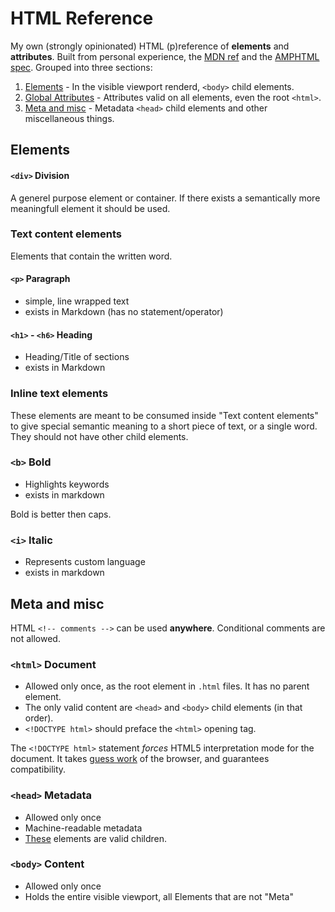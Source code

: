 # HTML Reference

My own (strongly opinionated) HTML (p)reference of **elements** and **attributes**. Built from personal experience, the [MDN ref](https://developer.mozilla.org/en-US/docs/Web/HTML/Reference) and the [AMPHTML spec](https://github.com/ampproject/amphtml/blob/main/docs/spec/amp-html-format.md). Grouped into three sections:

1. [Elements](#Elements) - In the visible viewport renderd, `<body>` child elements.
2. [Global Attributes](#Global-Attributes) - Attributes valid on all elements, even the root `<html>`.
3. [Meta and misc](#Meta-and-misc) - Metadata `<head>` child elements and other miscellaneous things.

## Elements

#### `<div>` Division

A generel purpose element or container. If there exists a semantically more meaningfull element it should be used.

### Text content elements

Elements that contain the written word.

#### `<p>` Paragraph

- simple, line wrapped text
- exists in Markdown (has no statement/operator)

#### `<h1>` - `<h6>` Heading

- Heading/Title of sections
- exists in Markdown

### Inline text elements

These elements are meant to be consumed inside "Text content elements" to give special semantic meaning to a short piece of text, or a single word. They should not have other child elements.

### `<b>` Bold

- Highlights keywords
- exists in markdown

Bold is better then caps.

### `<i>` Italic

- Represents custom language
- exists in markdown

## Meta and misc

HTML `<!-- comments -->` can be used **anywhere**. Conditional comments are not allowed.

### `<html>` Document

- Allowed only once, as the root element in `.html` files. It has no parent element.
- The only valid content are `<head>` and `<body>` child elements (in that order).
- `<!DOCTYPE html>` should preface the `<html>` opening tag.

The `<!DOCTYPE html>` statement _forces_ HTML5 interpretation mode for the document. It takes [guess work](https://developer.mozilla.org/en-US/docs/Web/HTML/Quirks_Mode_and_Standards_Mode) of the browser, and guarantees compatibility.

### `<head>` Metadata

- Allowed only once
- Machine-readable metadata
- [These](https://developer.mozilla.org/en-US/docs/Web/HTML/Element/head#see_also) elements are valid children.

### `<body>` Content

- Allowed only once
- Holds the entire visible viewport, all Elements that are not "Meta"
